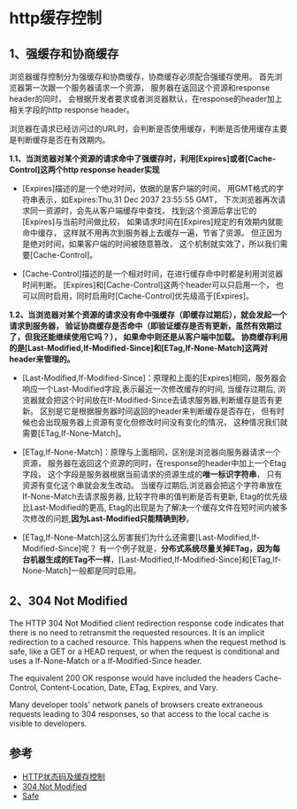 # http缓存控制

## 1、强缓存和协商缓存

浏览器缓存控制分为强缓存和协商缓存，协商缓存必须配合强缓存使用。
首先浏览器第一次跟一个服务器请求一个资源，
服务器在返回这个资源和response header的同时，
会根据开发者要求或者浏览器默认，在response的header加上相关字段的http response header。

浏览器在请求已经访问过的URL时，会判断是否使用缓存，判断是否使用缓存主要是判断缓存是否在有效期内。

**1.1、当浏览器对某个资源的请求命中了强缓存时，利用[Expires]或者[Cache-Control]这两个http response header实现**

- [Expires]描述的是一个绝对时间，依据的是客户端的时间，
用GMT格式的字符串表示，如Expires:Thu,31 Dec 2037 23:55:55 GMT，
下次浏览器再次请求同一资源时，会先从客户端缓存中查找，
找到这个资源后拿出它的[Expires]与当前时间做比较，
如果请求时间在[Expires]规定的有效期内就能命中缓存，
这样就不用再次到服务器上去缓存一遍，节省了资源。
但正因为是绝对时间，如果客户端的时间被随意篡改，
这个机制就实效了，所以我们需要[Cache-Control]。

- [Cache-Control]描述的是一个相对时间，在进行缓存命中时都是利用浏览器时间判断。
[Expires]和[Cache-Control]这两个header可以只启用一个，
也可以同时启用，同时启用时[Cache-Control]优先级高于[Expires]。

**1.2、当浏览器对某个资源的请求没有命中强缓存（即缓存过期后），就会发起一个请求到服务器，
验证协商缓存是否命中（即验证缓存是否有更新，虽然有效期过了，但我还能继续使用它吗？），
如果命中则还是从客户端中加载。
协商缓存利用的是[Last-Modified,If-Modified-Since]和[ETag,If-None-Match]这两对header来管理的。**

- [Last-Modified,If-Modified-Since]：原理和上面的[Expires]相同，服务器会响应一个Last-Modified字段,表示最近一次修改缓存的时间,
当缓存过期后, 浏览器就会把这个时间放在If-Modified-Since去请求服务器,判断缓存是否有更新。
区别是它是根据服务器时间返回的header来判断缓存是否存在，
但有时候也会出现服务器上资源有变化但修改时间没有变化的情况，
这种情况我们就需要[ETag,If-None-Match]。

- [ETag,If-None-Match]：原理与上面相同，区别是浏览器向服务器请求一个资源，
服务器在返回这个资源的同时，在response的header中加上一个Etag字段，
这个字段是服务器根据当前请求的资源生成的**唯一标识字符串**，
只有资源有变化这个串就会发生改动。
当缓存过期后,浏览器会把这个字符串放在If-None-Match去请求服务器,
比较字符串的值判断是否有更新,
Etag的优先级比Last-Modified的更高, Etag的出现是为了解决一个缓存文件在短时间内被多次修改的问题,**因为Last-Modified只能精确到秒**。

- [ETag,If-None-Match]这么厉害我们为什么还需要[Last-Modified,If-Modified-Since]呢？
有一个例子就是，**分布式系统尽量关掉ETag，因为每台机器生成的ETag不一样**，[Last-Modified,If-Modified-Since]和[ETag,If-None-Match]一般都是同时启用。

## 2、304 Not Modified

The HTTP 304 Not Modified client redirection response code
indicates that there is no need to retransmit the requested resources.
It is an implicit redirection to a cached resource.
This happens when the request method is safe, like a GET or a HEAD request,
or when the request is conditional and uses a If-None-Match or a If-Modified-Since header.

The equivalent 200 OK response would have included the headers Cache-Control,
Content-Location, Date, ETag, Expires, and Vary.

Many developer tools' network panels of browsers create extraneous requests
leading to 304 responses, so that access to the local cache is visible to developers.

## 参考

- [HTTP状态码及缓存控制](https://www.jianshu.com/p/9dcc076ad1b8)
- [304 Not Modified](https://developer.mozilla.org/en-US/docs/Web/HTTP/Status/304)
- [Safe](https://developer.mozilla.org/en-US/docs/Glossary/Safe)
